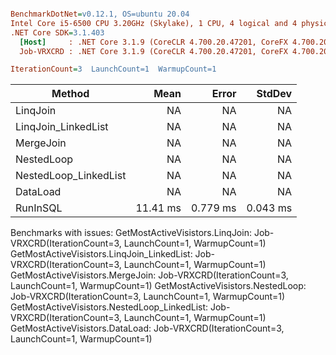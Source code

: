``` ini

BenchmarkDotNet=v0.12.1, OS=ubuntu 20.04
Intel Core i5-6500 CPU 3.20GHz (Skylake), 1 CPU, 4 logical and 4 physical cores
.NET Core SDK=3.1.403
  [Host]     : .NET Core 3.1.9 (CoreCLR 4.700.20.47201, CoreFX 4.700.20.47203), X64 RyuJIT
  Job-VRXCRD : .NET Core 3.1.9 (CoreCLR 4.700.20.47201, CoreFX 4.700.20.47203), X64 RyuJIT

IterationCount=3  LaunchCount=1  WarmupCount=1  

```
|                Method |     Mean |    Error |   StdDev |
|---------------------- |---------:|---------:|---------:|
|              LinqJoin |       NA |       NA |       NA |
|   LinqJoin_LinkedList |       NA |       NA |       NA |
|             MergeJoin |       NA |       NA |       NA |
|            NestedLoop |       NA |       NA |       NA |
| NestedLoop_LinkedList |       NA |       NA |       NA |
|              DataLoad |       NA |       NA |       NA |
|              RunInSQL | 11.41 ms | 0.779 ms | 0.043 ms |

Benchmarks with issues:
  GetMostActiveVisistors.LinqJoin: Job-VRXCRD(IterationCount=3, LaunchCount=1, WarmupCount=1)
  GetMostActiveVisistors.LinqJoin_LinkedList: Job-VRXCRD(IterationCount=3, LaunchCount=1, WarmupCount=1)
  GetMostActiveVisistors.MergeJoin: Job-VRXCRD(IterationCount=3, LaunchCount=1, WarmupCount=1)
  GetMostActiveVisistors.NestedLoop: Job-VRXCRD(IterationCount=3, LaunchCount=1, WarmupCount=1)
  GetMostActiveVisistors.NestedLoop_LinkedList: Job-VRXCRD(IterationCount=3, LaunchCount=1, WarmupCount=1)
  GetMostActiveVisistors.DataLoad: Job-VRXCRD(IterationCount=3, LaunchCount=1, WarmupCount=1)

